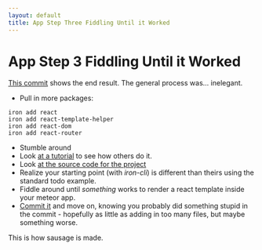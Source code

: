 ```yaml
---
layout: default
title: App Step Three Fiddling Until it Worked
---
```

# App Step 3 Fiddling Until it Worked

[This commit](https://github.com/JohnB/iron_cli_test/commit/d9d874e) shows the end result. The general process was... inelegant.

* Pull in more packages:

```
iron add react 
iron add react-template-helper
iron add react-dom
iron add react-router
```

* Stumble around
* Look [at a tutorial](https://www.meteor.com/tutorials/react/creating-an-app) to see how others do it.
* Look [at the source code for the project](https://github.com/meteor/simple-todos-react) 
* Realize your starting point (with *iron-cli*) is different than theirs using the standard todo example.
* Fiddle around until *something* works to render a react template inside your meteor app.
* [Commit it](https://github.com/JohnB/iron_cli_test/commit/d9d874e) and move on, knowing you probably did something stupid in the commit - hopefully as little as adding in too many files, but maybe something worse.

This is how sausage is made.
